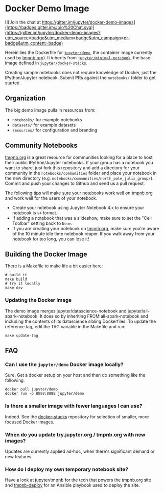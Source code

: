 Docker Demo Image
=================

[![Join the chat at https://gitter.im/jupyter/docker-demo-images](https://badges.gitter.im/Join%20Chat.svg)](https://gitter.im/jupyter/docker-demo-images?utm_source=badge&utm_medium=badge&utm_campaign=pr-badge&utm_content=badge)

Herein lies the Dockerfile for [`jupyter/demo`](https://registry.hub.docker.com/u/jupyter/demo/), the container image currently used by [tmpnb.org](https://tmpnb.org)). It inherits from [`jupyter/minimal-notebook`](https://registry.hub.docker.com/u/jupyter/minimal-notebook/), the base image defined in [`jupyter/docker-stacks`](https://github.com/jupyter/docker-stacks).

Creating sample notebooks does not require knowledge of Docker, just the IPython/Jupyter notebook. Submit PRs against the `notebooks/` folder to get started.

## Organization

The big demo image pulls in resources from:

* `notebooks/` for example notebooks
* `datasets/` for example datasets
* `resources/` for configuration and branding

## Community Notebooks

[tmpnb.org](https://tmpnb.org) is a great resource for communities
looking for a place to host their public IPython/Jupyter notebooks.  If
your group has a notebook you want to share, just fork this repository
and add a directory for your community in the `notebooks/communities` folder
and place your notebook in the new directory
(e.g. `notebooks/communities/north_pole_julia_group/`).  Commit and push
your changes to Github and send us a pull request.

The following tips will make sure your notebooks work well on
[tmpnb.org](https://tmpnb.org) and work well for the users of your
notebook.

* Create your notebook using Jupyter Notebook 4.x to ensure your notebook is `v4` format.
* If adding a notebook that was a slideshow, make sure to set the "Cell Toolbar" setting back to `None`.
* If you are creating your notebook on [tmpnb.org](https://tmpnb.org), make sure you're aware of the 10 minute idle time notebook reaper.  If you walk away from your notebook for too long, you can lose it!

## Building the Docker Image

There is a Makefile to make life a bit easier here:

```
# build it
make build
# try it locally
make dev
```

### Updating the Docker Image

The demo image merges jupyter/datascience-notebook and jupyter/all-spark-notebook.
It does so by inheriting FROM all-spark-notebook and including the contents of its datascience sibling Dockerfiles.
To update the reference tag, edit the TAG variable in the Makefile and run:

    make update-tag


## FAQ

### Can I use the `jupyter/demo` Docker image locally?

Sure. Get a docker setup on your host and then do something like the following.

```
docker pull jupyter/demo
docker run -p 8888:8888 jupyter/demo
```

### Is there a smaller image with fewer languages I can use?

Indeed. See the [docker-stacks](https://github.com/jupyter/docker-stacks) repository for selection of smaller, more focused Docker images.

### When do you update try.jupyter.org / tmpnb.org with new images?

Updates are currently applied ad-hoc, when there's significant demand or new features.

### How do I deploy my own temporary notebook site?

Have a look at [jupyter/tmpnb](https://github.com/jupyter/tmpnb) for the tech that powers the tmpnb.org site and [tmpnb-deploy](https://github.com/jupyter/tmpnb-deploy) for an Ansible playbook used to deploy the site.

